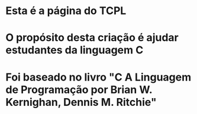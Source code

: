 # Esta é a página do TCPL

# O propósito desta criação é ajudar estudantes da linguagem C

<h1> Foi baseado no livro "C A Linguagem de Programação por Brian W. Kernighan, Dennis M. Ritchie"</h1>
